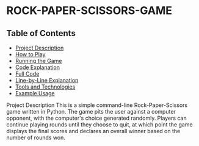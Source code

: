 # ROCK-PAPER-SCISSORS-GAME

## Table of Contents
- [Project Description](#Project-Description)
- [How to Play](#How-to-Play)
- [Running the Game](#Running-the-Game)
- [Code Explanation](#Code-Explanation)
- [Full Code](#Full-Code)
- [Line-by-Line Explanation](#Line-by-Line-Explanation)
- [Tools and Technologies](#Tools-and-Technologies)
- [Example Usage](#Example-Usage)

Project Description
This is a simple command-line Rock-Paper-Scissors game written in Python. The game pits the user against a computer opponent, with the computer's choice generated randomly. Players can continue playing rounds until they choose to quit, at which point the game displays the final scores and declares an overall winner based on the number of rounds won.
